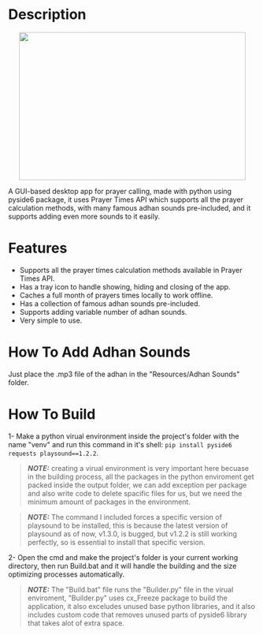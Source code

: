 # Description

<p align="center">
<img width="460" height="300" src="https://user-images.githubusercontent.com/16827679/219981995-b676bb95-2d4b-4a25-9999-f09f3dc2dbf1.png">
</p>


A GUI-based desktop app for prayer calling, made with python using pyside6 package, it uses Prayer Times API which supports all the prayer calculation methods, with many famous adhan sounds pre-included, and it supports adding even more sounds to it easily.

# Features
- Supports all the prayer times calculation methods available in Prayer Times API.
- Has a tray icon to handle showing, hiding and closing of the app.
- Caches a full month of prayers times locally to work offline.
- Has a collection of famous adhan sounds pre-included.
- Supports adding variable number of adhan sounds.
- Very simple to use.


# How To Add Adhan Sounds
Just place the .mp3 file of the adhan in the "Resources/Adhan Sounds" folder.

# How To Build
1- Make a python virual environment inside the project's folder with the name "venv" and run this command in it's shell: ```pip install pyside6 requests playsound==1.2.2```.

> **_NOTE:_** creating a virual environment is very important here becuase in the building process, all the packages in the python enviroment get packed inside the output folder, we can add exception per package and also write code to delete spacific files for us, but we need the minimum amount of packages in the environment.

> **_NOTE:_** The command I included forces a specific version of playsound to be installed, this is because the latest version of playsound as of now, v1.3.0, is bugged, but v1.2.2 is still working perfectly, so is essential to install that specific version.

2- Open the cmd and make the project's folder is your current working directory, then run Build.bat and it will handle the building and the size optimizing processes automatically.

> **_NOTE:_** The "Build.bat" file runs the "Builder.py" file in the virual enviroment, "Builder.py" uses cx_Freeze package to build the application, it also exceludes unused base python libraries, and it also includes custom code that removes unused parts of pyside6 library that takes alot of extra space.
